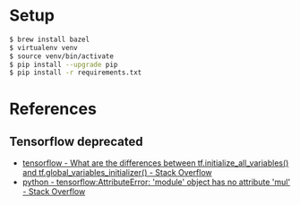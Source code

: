 # Setup

```sh
$ brew install bazel
$ virtualenv venv
$ source venv/bin/activate
$ pip install --upgrade pip
$ pip install -r requirements.txt
```

# References

## Tensorflow deprecated

- [tensorflow - What are the differences between tf.initialize_all_variables() and tf.global_variables_initializer() - Stack Overflow](https://stackoverflow.com/questions/41439254/what-are-the-differences-between-tf-initialize-all-variables-and-tf-global-var)
- [python - tensorflow:AttributeError: 'module' object has no attribute 'mul' - Stack Overflow](https://stackoverflow.com/questions/42217059/tensorflowattributeerror-module-object-has-no-attribute-mul)
